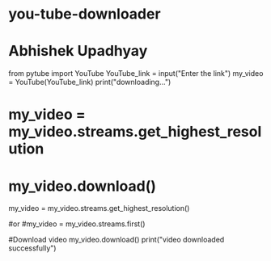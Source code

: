 # you-tube-downloader
# Abhishek Upadhyay
from pytube import YouTube
YouTube_link = input("Enter the link")
my_video = YouTube(YouTube_link)
print("downloading...")
# my_video = my_video.streams.get_highest_resolution
# my_video.download()
my_video = my_video.streams.get_highest_resolution()

#or
#my_video = my_video.streams.first()

#Download video
my_video.download()
print("video downloaded successfully")
